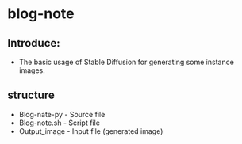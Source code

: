 # blog-note
## Introduce:
  - The basic usage of Stable Diffusion for generating some instance images.
## structure
  - Blog-nate-py - Source file  
  - Blog-note.sh - Script file  
  - Output_image - Input file (generated image)  
